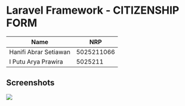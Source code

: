 

<h1>Laravel Framework - CITIZENSHIP FORM</h1>

| Name                        | NRP        |
|-----------------------------|------------|
|Hanifi Abrar Setiawan        | 5025211066 |
|I Putu Arya Prawira          | 5025211    |

## Screenshots
<img src="https://cdn.discordapp.com/attachments/945123026410831952/1158987015086428181/image.png?ex=651e3e45&is=651cecc5&hm=1ef48cda814fa4c8a667cd4d9a934dc2737e88229a728ad98732b93465ce41cb&">
  




